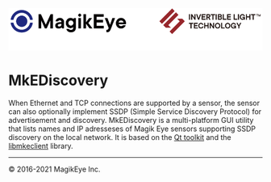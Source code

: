 ![](../mke-banner.png "Magik Eye Banner")

# MkEDiscovery #

When Ethernet and TCP connections are supported by a sensor, the sensor can also optionally implement SSDP (Simple Service Discovery Protocol) for advertisement and discovery. MkEDiscovery is a multi-platform GUI utility that lists names and IP adresseses of Magik Eye sensors supporting SSDP discovery on the local network. It is based on the [Qt toolkit](http://qt.io) and the [libmkeclient](../client/cpp/README.html) library.  

---

 © 2016-2021 MagikEye Inc.
